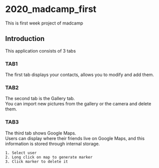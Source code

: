 # 2020_madcamp_first
This is first week project of madcamp

## Introduction
This application consists of 3 tabs

### TAB1
The first tab displays your contacts, allows you to modify and add them.

### TAB2
The second tab is the Gallery tab.  
You can import new pictures from the gallery or the camera and delete them.

### TAB3
The third tab shows Google Maps.   
Users can display where their friends live on Google Maps, and this information is stored through internal storage.

```
1. Select user
2. Long click on map to generate marker
3. Click marker to delete it
```